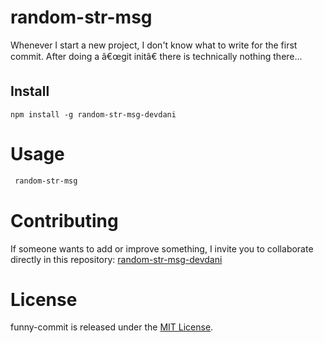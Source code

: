 # random-str-msg

Whenever I start a new project, I don't know what to write for the first commit. After doing a â€œgit initâ€ there is technically nothing there...

## Install

```npm
npm install -g random-str-msg-devdani
```

# Usage

```bash
 random-str-msg
```

# Contributing

If someone wants to add or improve something, I invite you to collaborate directly in this repository: [random-str-msg-devdani](https://github.com/devdanig/random-str-msg-devdani.git)

# License

funny-commit is released under the [MIT License](https://opensource.org/licenses/MIT).